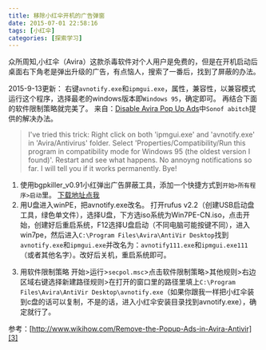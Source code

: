 ```yaml
---
title: 移除小红伞开机的广告弹窗
date: 2015-07-01 22:58:16
tags: [小红伞]
categories: [探索学习]
---
```

众所周知,小红伞（Avira）这款杀毒软件对个人用户是免费的，但是在开机启动后桌面右下角老是弹出升级的广告，有点恼人，搜索了一番后，找到了屏蔽的办法。

2015-9-13更新：
右键`avnotify.exe`和`ipmgui.exe`，属性，兼容性，以兼容模式运行这个程序，选择最老的windows版本即`Windows 95`，确定即可。
再结合下面的软件限制策略就完美了。
来自：[Disable Avira Pop Up Ads][1]中`Sonof abitch`提供的解决办法。
>I've tried this trick:
Right click on both 'ipmgui.exe' and 'avnotify.exe' in 'Avira/Antivirus' folder.
Select 'Properties/Compatibility/Run this program in compatibility mode for Windows 95 (the oldest version I found)'.
Restart and see what happens. No annoyng notifications so far. I will tell you if it works permanently.
Bye!

 1. 使用bgpkiller_v0.91小红弹出广告屏蔽工具，添加一个快捷方式到`开始>所有程序>启动`里。
[下载地址点我][2]
 2. 用U盘进入winPE，把avnotify.exe改名。
打开rufus v2.2（创建USB启动盘工具，绿色单文件），选择U盘，下方选iso系统为Win7PE-CN.iso，点击开始，创建好后重启系统，F12选择U盘启动（不同电脑可能按键不同），进入win7pe，然后进入`C:\Program Files\Avira\AntiVir Desktop`找到`avnotify.exe`和`ipmgui.exe`并改名为：`avnotify111.exe`和`ipmgui.exe111`（或者其他名字）。改好后关机，重启系统即可。
<!--more-->
 3. 用软件限制策略
开始>运行>`secpol.msc`>点击软件限制策略>其他规则>右边区域右键选择新建路径规则>在打开的窗口里的路径里填上`C:\Program Files\Avira\AntiVir Desktop\avnotify.exe`（如果你跟我一样把小红伞装到c盘的话可以复制，不是的话，进入小红伞安装目录找到avnotify.exe），确定就行了。

参考：[http://www.wikihow.com/Remove-the-Popup-Ads-in-Avira-Antivir][3]


  [1]: https://answers.avira.com/zh-cn/question/disable-avira-pop-up-ads-23018
  [2]: http://bgpkiller.weebly.com
  [3]: http://www.wikihow.com/Remove-the-Popup-Ads-in-Avira-Antivir